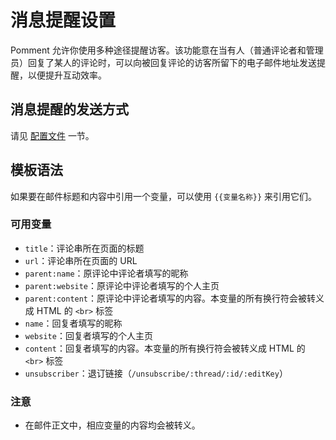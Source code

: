# 消息提醒设置

Pomment 允许你使用多种途径提醒访客。该功能意在当有人（普通评论者和管理员）回复了某人的评论时，可以向被回复评论的访客所留下的电子邮件地址发送提醒，以便提升互动效率。

## 消息提醒的发送方式

请见 [配置文件](configure) 一节。

## 模板语法

如果要在邮件标题和内容中引用一个变量，可以使用 `{{变量名称}}` 来引用它们。

### 可用变量

* `title`：评论串所在页面的标题
* `url`：评论串所在页面的 URL
* `parent:name`：原评论中评论者填写的昵称
* `parent:website`：原评论中评论者填写的个人主页
* `parent:content`：原评论中评论者填写的内容。本变量的所有换行符会被转义成 HTML 的 `<br>` 标签
* `name`：回复者填写的昵称
* `website`：回复者填写的个人主页
* `content`：回复者填写的内容。本变量的所有换行符会被转义成 HTML 的 `<br>` 标签
* `unsubscriber`：退订链接（`/unsubscribe/:thread/:id/:editKey`）

### 注意

* 在邮件正文中，相应变量的内容均会被转义。